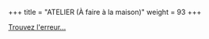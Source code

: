 +++
title = "ATELIER (À faire à la maison)"
weight = 93
+++

[Trouvez l'erreur...](../atelier-debogage.ipynb)